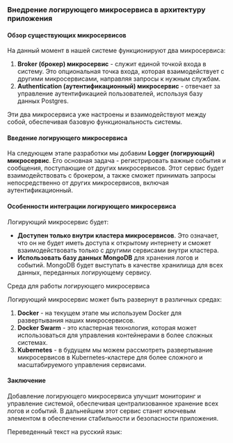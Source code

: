 ### Внедрение логирующего микросервиса в архитектуру приложения

#### Обзор существующих микросервисов

На данный момент в нашей системе функционируют два микросервиса:

1. **Broker (брокер) микросервис** - служит единой точкой входа в систему. Это опциональная точка входа, которая взаимодействует с другими микросервисами, направляя запросы к нужным службам.
2. **Authentication (аутентификационный) микросервис** - отвечает за управление аутентификацией пользователей, используя базу данных Postgres.

Эти два микросервиса уже настроены и взаимодействуют между собой, обеспечивая базовую функциональность системы.

#### Введение логирующего микросервиса

На следующем этапе разработки мы добавим **Logger (логирующий) микросервис**. Его основная задача - регистрировать важные события и сообщения, поступающие от других микросервисов. Этот сервис будет взаимодействовать с брокером, а также сможет принимать запросы непосредственно от других микросервисов, включая аутентификационный.

#### Особенности интеграции логирующего микросервиса

Логирующий микросервис будет:

- **Доступен только внутри кластера микросервисов**. Это означает, что он не будет иметь доступа к открытому интернету и сможет взаимодействовать только с другими сервисами внутри кластера.
- **Использовать базу данных MongoDB** для хранения логов и событий. MongoDB будет выступать в качестве хранилища для всех данных, переданных логирующему сервису.

Среда для работы логирующего микросервиса

Логирующий микросервис может быть развернут в различных средах:

1. **Docker** - на текущем этапе мы используем Docker для развертывания наших микросервисов.
2. **Docker Swarm** - это кластерная технология, которая может использоваться для управления контейнерами в более сложных системах.
3. **Kubernetes** - в будущем мы можем рассмотреть развертывание микросервисов в Kubernetes-кластере для более сложного и масштабируемого управления сервисами.

#### Заключение

Добавление логирующего микросервиса улучшит мониторинг и управление системой, обеспечивая централизованное хранение всех логов и событий. В дальнейшем этот сервис станет ключевым элементом в обеспечении стабильности и безопасности приложения.

Переведенный текст на русский язык:

